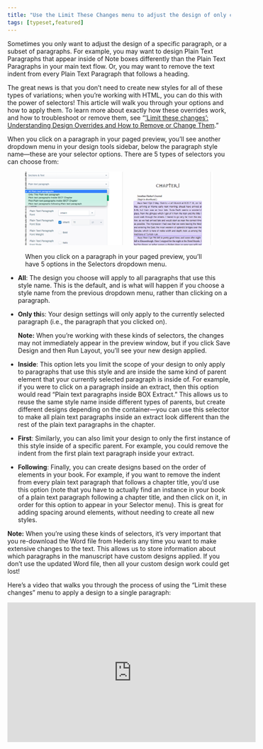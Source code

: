 ```yaml
---
title: "Use the Limit These Changes menu to adjust the design of only certain paragraphs or elements"
tags: [typeset,featured]
---
```

 
<html><body><section data-type="chapter" class="hsecchapter" data-hederis-type="hsecchapter" id="selectors" data-pi-attrs="id: selectors; data-tags: typeset,featured;" role="doc-chapter" data-tags="typeset,featured" data-author-name=" " data-book-title=" " title="Use the Limit These Changes menu to adjust the design of only certain paragraphs or elements"><p class="hblkp" data-hederis-type="hblkp" id="pcUMTw5qV">Sometimes you only want to adjust the design of a specific paragraph, or a subset of paragraphs. For example, you may want to design Plain Text Paragraphs that appear inside of Note boxes differently than the Plain Text Paragraphs in your main text flow. Or, you may want to remove the text indent from every Plain Text Paragraph that follows a heading. </p><p class="hblkp" data-hederis-type="hblkp" id="pPDXUsTRD">The great news is that you don&#8217;t need to create new styles for all of these types of variations; when you&#8217;re working with HTML, you can do this with the power of selectors! This article will walk you through your options and how to apply them. To learn more about exactly how these overrides work, and how to troubleshoot or remove them, see &#8220;<a href="{% link _docs/design-settings-and-inheritance.md %}" class="hspana" data-hederis-type="hspana" id="pZrOk1vQf">&#8216;Limit these changes&#8217;: Understanding Design Overrides and How to Remove or Change Them</a>.&#8221;</p><p class="hblkp" data-hederis-type="hblkp" id="pz3RWudDJ">When you click on a paragraph in your paged preview, you&#8217;ll see another dropdown menu in your design tools sidebar, below the paragraph style name&#8212;these are your selector options. There are 5 types of selectors you can choose from:</p><figure class="hwprfig" data-hederis-type="hwprfig" id="pumqib8PK"><img data-hederis-type="hblkimg" class="hblkimg" id="pfDOInlgn" src="/images/selectors.png" data-img-src="/images/selectors.png"/><p class="hblkcaption" data-hederis-type="hblkcaption" id="pkENi4vOR">When you click on a paragraph in your paged preview, you&#8217;ll have 5 options in the Selectors dropdown menu.</p></figure><ul class="hwprbulletlist" data-hederis-type="hwprbulletlist" id="pS6uXB11i"><li class="hblkuli" data-hederis-type="hblkuli" id="li1TjNWCF3"><p class="hblkuli" data-hederis-type="hblklip" id="pqjePM3uI"><strong data-hederis-type="hspanstrong" id="pdWk1SJKv">All</strong>: The design you choose will apply to all paragraphs that use this style name. This is the default, and is what will happen if you choose a style name from the previous dropdown menu, rather than clicking on a paragraph.</p></li><li class="hblkuli" data-hederis-type="hblkuli" id="lilelYJGMc"><p class="hblkuli" data-hederis-type="hblklip" id="pILTA0r7t"><strong class="hspanstrong" data-hederis-type="hspanstrong" id="pk3qZZDUT">Only thi</strong>s: Your design settings will only apply to the currently selected paragraph (i.e., the paragraph that you clicked on). </p><aside class="hwprbox box" data-hederis-type="hwprbox" id="pOYiclJur" data-type="sidebar"><p class="hblkp" data-hederis-type="hblkp" id="pC2k35Rl4"><strong class="hspanstrong" data-hederis-type="hspanstrong" id="ps4Kn1VS5">Note:</strong> When you&#8217;re working with these kinds of selectors, the changes may not immediately appear in the preview window, but if you click Save Design and then Run Layout, you&#8217;ll see your new design applied.</p></aside></li><li class="hblkuli" data-hederis-type="hblkuli" id="likyBI1MYX"><p class="hblkuli" data-hederis-type="hblklip" id="pNaHftRZI"><strong class="hspanstrong" data-hederis-type="hspanstrong" id="p5OoOEzao">Inside</strong>: This option lets you limit the scope of your design to only apply to paragraphs that use this style and are inside the same kind of parent element that your currently selected paragraph is inside of. For example, if you were to click on a paragraph inside an extract, then this option would read &#8220;Plain text paragraphs inside BOX Extract.&#8221; This allows us to reuse the same style name inside different types of parents, but create different designs depending on the container&#8212;you can use this selector to make all plain text paragraphs inside an extract look different than the rest of the plain text paragraphs in the chapter.</p></li><li class="hblkuli" data-hederis-type="hblkuli" id="liYvT86Rc9"><p class="hblkuli" data-hederis-type="hblklip" id="p261ux9Nk"><strong class="hspanstrong" data-hederis-type="hspanstrong" id="p7Ngyt32L">First</strong>: Similarly, you can also limit your design to only the first instance of this style inside of a specific parent. For example, you could remove the indent from the first plain text paragraph inside your extract.</p></li><li class="hblkuli" data-hederis-type="hblkuli" id="li1Ant8IyB"><p class="hblkuli" data-hederis-type="hblklip" id="pYWVbRMt0"><strong class="hspanstrong" data-hederis-type="hspanstrong" id="p73H1aOKP">Following</strong>: Finally, you can create designs based on the order of elements in your book. For example, if you want to remove the indent from every plain text paragraph that follows a chapter title, you&#8217;d use this option (note that you have to actually find an instance in your book of a plain text paragraph following a chapter title, and then click on it, in order for this option to appear in your Selector menu). This is great for adding spacing around elements, without needing to create all new styles.</p></li></ul><aside class="hwprbox box" data-hederis-type="hwprbox" id="pCo3oFCP6" data-type="sidebar"><p class="hblkp" data-hederis-type="hblkp" id="p9KnJOXva"><strong class="hspanstrong" data-hederis-type="hspanstrong" id="pyOpd3aNt">Note:</strong> When you&#8217;re using these kinds of selectors, it&#8217;s very important that you re-download the Word file from Hederis any time you want to make extensive changes to the text. This allows us to store information about which paragraphs in the manuscript have custom designs applied. If you don&#8217;t use the updated Word file, then all your custom design work could get lost!</p></aside><p class="hblkp" data-hederis-type="hblkp" id="pYfycjeXM">Here&#8217;s a video that walks you through the process of using the &#8220;Limit these changes&#8221; menu to apply a design to a single paragraph:</p><iframe width="560" height="315" src="https://www.youtube.com/embed/HrpE181HFd8" frameborder="0" allow="accelerometer;" autoplay="" clipboard-write="" encrypted-media="" gyroscope="" picture-in-picture="" allowfullscreen=""/><p data-embedded-html="true">INTENTIONALLY BLANK</p></section></body></html>
